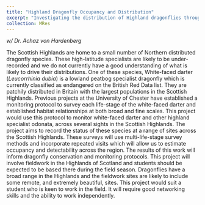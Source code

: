 ```yaml
---
title: "Highland Dragonfly Occupancy and Distribution"
excerpt: "Investigating the distribution of Highland dragonflies through monitoring and recording"
collection: MRes
---
```


_w/ Dr. Achaz von Hardenberg_  

The Scottish Highlands are home to a small number of Northern distributed dragonfly species. These high-latitude specialists are likely to be under-recorded and we do not currently have a good understanding of what is likely to drive their distributions. One of these species, White-faced darter (_Leucorrhinia dubia_) is a lowland peatbog specialist dragonfly which is currently classified as endangered on the British Red Data list. They are patchily distributed in Britain with the largest populations in the Scottish Highlands. Previous projects at the University of Chester have established a monitoring protocol to survey each life-stage of the white-faced darter and established habitat relationships at both broad and fine scales. This project would use this protocol to monitor white-faced darter and other highland specialist odonata, across several sights in the Scottish Highlands. The project aims to record the status of these species at a range of sites across the Scottish Highlands. These surveys will use multi-life-stage survey methods and incorporate repeated visits which will allow us to estimate occupancy and detectability across the region. The results of this work will inform dragonfly conservation and monitoring protocols. This project will involve fieldwork in the Highlands of Scotland and students should be expected to be based there during the field season. Dragonflies have a broad range in the Highlands and the fieldwork sites are likely to include some remote, and extremely beautiful, sites. This project would suit a student who is keen to work in the field. It will require good networking skills and the ability to work independently.
